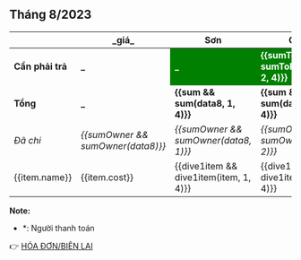 ## Tháng 8/2023

<table>
    <thead>
        <th>&emsp;&emsp;&emsp;&emsp;&emsp;</th>
        <th>_giá_</th>
        <th>Sơn</th>
        <th>Cảnh</th>
        <th>Châu</th>
        <th>Nhân</th>
    </thead>
    <tbody>
        <tr>
            <td><b>Cần phải trả</b></td>
            <td><b>_</b></td>
            <td style="background: green; color: white;"><b>_</b></td>
            <td style="background: green; color: white;"><b>{{sumToPaid && sumToPaid(data8, 2, 4)}}</b></td>
            <td style="background: green; color: white;"><b>{{sumToPaid && sumToPaid(data8, 3, 4)}}</b></td>
            <td style="background: green; color: white;"><b>{{sumToPaid && sumToPaid(data8, 4, 4)}}</b></td>
        </tr>
        <tr>
            <td><b>Tổng</b></td>
            <td><b>_</b></td>
            <td><b>{{sum && sum(data8, 1, 4)}}</b></td>
            <td><b>{{sum && sum(data8, 2, 4)}}</b></td>
            <td><b>{{sum && sum(data8, 3, 4)}}</b></td>
            <td><b>{{sum && sum(data8, 4, 4)}}</b></td>
        </tr>
        <tr>
            <td><i>Đã chi</i></td>
            <td><i>{{sumOwner && sumOwner(data8)}}</i></td>
            <td><i>{{sumOwner && sumOwner(data8, 1)}}</i></td>
            <td><i>{{sumOwner && sumOwner(data8, 2)}}</i></td>
            <td><i>{{sumOwner && sumOwner(data8, 3)}}</i></td>
            <td><i>{{sumOwner && sumOwner(data8, 4)}}</i></td>
        </tr>
        <tr v-for="item in data8">
            <td>{{item.name}}</td>
            <td>{{item.cost}}</td>
            <td>{{dive1item && dive1item(item, 1, 4)}}</td>
            <td>{{dive1item && dive1item(item, 2, 4)}}</td>
            <td>{{dive1item && dive1item(item, 3, 4)}}</td>
            <td>{{dive1item && dive1item(item, 4, 4)}}</td>
        </tr>
    </tbody>
</table>

**Note:**
- *: Người thanh toán

:point_right: [HÓA ĐƠN/BIÊN LAI](/bills/t8-2023)
